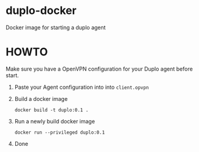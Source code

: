 # duplo-docker
Docker image for starting a duplo agent

# HOWTO

Make sure you have a OpenVPN configuration for your Duplo agent before start.

1. Paste your Agent configuration into into `client.opvpn`

1. Build a docker image

    `docker build -t duplo:0.1 .`
1. Run a newly build docker image
    
    `docker run --privileged duplo:0.1`

1. Done
